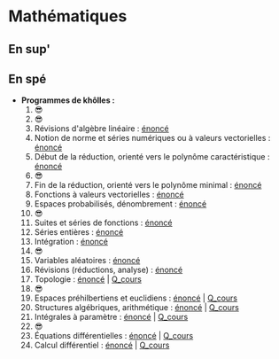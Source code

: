# Mathématiques

## En sup'

## En spé 

* **Programmes de khôlles :**
  1. 😎
  2. 😎
  3. Révisions d'algèbre linéaire : [énoncé](/maths/kholles/maths_spe_kholle_S3.pdf)
  4. Notion de norme et séries numériques ou à valeurs vectorielles : [énoncé](/maths/kholles/maths_spe_kholle_S4.pdf)
  5. Début de la réduction, orienté vers le polynôme caractéristique : [énoncé](/maths/kholles/maths_spe_kholle_S5.pdf)
  6. 😎
  7. Fin de la réduction, orienté vers le polynôme minimal : [énoncé](/maths/kholles/maths_spe_kholle_S7.pdf)
  8. Fonctions à valeurs vectorielles : [énoncé](/maths/kholles/maths_spe_kholle_S8.pdf)
  9. Espaces probabilisés, dénombrement : [énoncé](/maths/kholles/maths_spe_kholle_S9.pdf)
  10. 😎
  11. Suites et séries de fonctions : [énoncé](/maths/kholles/maths_spe_kholle_S11.pdf)
  12. Séries entières : [énoncé](/maths/kholles/maths_spe_kholle_S12.pdf)
  13. Intégration : [énoncé](/maths/kholles/maths_spe_kholle_S13.pdf)
  14. 😎
  15. Variables aléatoires : [énoncé](/maths/kholles/maths_spe_kholle_S15.pdf)
  16. Révisions (réductions, analyse) : [énoncé](/maths/kholles/maths_spe_kholle_S16.pdf)
  17. Topologie : [énoncé](/maths/kholles/maths_spe_kholle_S17.pdf) | [Q_cours](/maths/kholles/Semaine17.pdf)
  18. 😎
  19. Espaces préhilbertiens et euclidiens : [énoncé](/maths/kholles/maths_spe_kholle_S19.pdf) | [Q_cours](/maths/kholles/Semaine19.pdf)
  20. Structures algébriques, arithmétique : [énoncé](/maths/kholles/maths_spe_kholle_S20.pdf) | [Q_cours](/maths/kholles/Semaine20.pdf)
  21. Intégrales à paramètre : [énoncé](/maths/kholles/maths_spe_kholle_S21.pdf) | [Q_cours](/maths/kholles/Semaine21.pdf)
  22. 😎
  23. Équations différentielles : [énoncé](/maths/kholles/maths_spe_kholle_S23.pdf) | [Q_cours](/maths/kholles/Semaine23.pdf)
  24. Calcul différentiel : [énoncé](/maths/kholles/maths_spe_kholle_S24.pdf) | [Q_cours](/maths/kholles/Semaine24.pdf)
